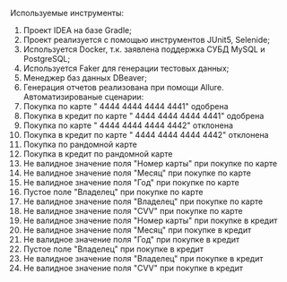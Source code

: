 Используемые инструменты:
1.	Проект IDEA на базе Gradle;
2.	Проект реализуется с помощью инструментов JUnit5, Selenide;
3.	Используется Docker, т.к. заявлена поддержка СУБД MySQL и PostgreSQL; 
4.	Используется Faker для генерации тестовых данных; 
5.	Менеджер баз данных DBeaver; 
6.	Генерация отчетов реализована при помощи Allure.
Автоматизированые сценарии:
1.	Покупка по карте " 4444 4444 4444 4441" одобрена
2.	Покупка в кредит по карте " 4444 4444 4444 4441" одобрена
3.	Покупка по карте " 4444 4444 4444 4442" отклонена
4.	Покупка в кредит по карте " 4444 4444 4444 4442" отклонена
5.	Покупка  по рандомной карте 
6.	Покупка в кредит по рандомной карте
7.	Не валидное значение поля "Номер карты" при покупке по карте 
8.	Не валидное значение поля "Месяц" при покупке по карте 
9.	Не валидное значение поля "Год" при покупке по карте 
10.	Пустое поле "Владелец" при покупке по карте
11.	Не валидное значение поля "Владелец" при покупке по карте
12.	Не валидное значение поля "CVV" при покупке по карте 
13.	Не валидное значение поля "Номер карты" при покупке в кредит
14.	Не валидное значение поля "Месяц" при покупке в кредит
15.	Не валидное значение поля "Год" при покупке в кредит
16.	Пустое поле "Владелец" при покупке в кредит
17.	Не валидное значение поля "Владелец" при покупке в кредит
18.	Не валидное значение поля "CVV" при покупке в кредит
